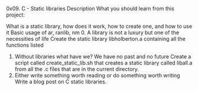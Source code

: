 0x09. C - Static libraries
Description
What you should learn from this project:

What is a static library, how does it work, how to create one, and how to use it
Basic usage of ar, ranlib, nm
0. A library is not a luxury but one of the necessities of life
Create the static library libholberton.a containing all the functions listed
1. Without libraries what have we? We have no past and no future
Create a script called create_static_lib.sh that creates a static library called liball.a from all the .c files that are in the current directory.
2. Either write something worth reading or do something worth writing
Write a blog post on C static libraries.